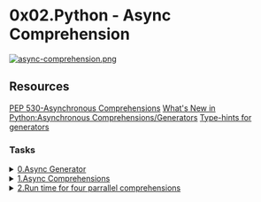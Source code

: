# 0x02.Python - Async Comprehension

[![async-comprehension.png](https://i.postimg.cc/VkgQzyCH/async-comprehension.png)](https://postimg.cc/xXXFP4gK)

## Resources
[PEP 530-Asynchronous Comprehensions](https://intranet.alxswe.com/rltoken/hlwtED-iLsdORSgly8DsyQ)
[What's New in Python:Asynchronous Comprehensions/Generators](https://intranet.alxswe.com/rltoken/0OkbObYzCKtO7ZUAxfKvkw)
[Type-hints for generators](https://intranet.alxswe.com/rltoken/l4Fnno568VbVIn9GvrFVtQ)


### Tasks

<details>
<summary><a href="./0-async_generator.py">0.Async Generator</a></summary>
<a href='https://postimg.cc/sQ3pXMNT' target='_blank'><img src='https://i.postimg.cc/sQ3pXMNT/Screenshot-from-2023-08-09-10-58-15.png' border='0' alt='Screenshot-from-2023-08-09-10-58-15'/></a>
</details>

<details>
<summary><a href="./1-async_comprehension.py">1.Async Comprehensions</a></summary>
<a href='https://postimg.cc/jLQkG4T1' target='_blank'><img src='https://i.postimg.cc/jLQkG4T1/Screenshot-from-2023-08-09-12-08-05.png' border='0' alt='Screenshot-from-2023-08-09-12-08-05'/></a>
</details>


<details>
<summary><a href="./2-measure_runtime.py">2.Run time for four parrallel comprehensions</a></summary>
<a href='https://postimg.cc/62d253YM' target='_blank'><img src='https://i.postimg.cc/62d253YM/Screenshot-from-2023-08-09-12-11-30.png' border='0' alt='Screenshot-from-2023-08-09-12-11-30'/></a>
</details>
